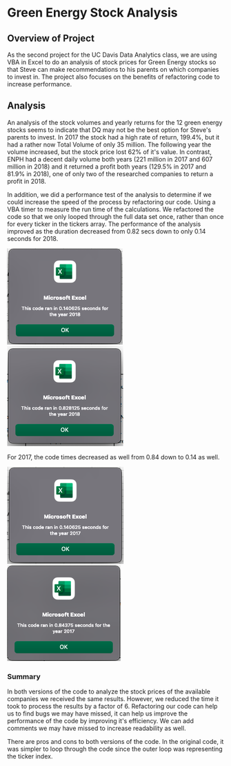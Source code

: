 # Green Energy Stock Analysis
## Overview of Project

As the second project for the UC Davis Data Analytics class, we are using VBA in Excel to do an analysis of stock prices for Green Energy stocks so that Steve can make recommendations to his parents on which companies to invest in.  The project also focuses on the benefits of refactoring code to increase performance.

## Analysis 

An analysis of the stock volumes and yearly returns for the 12 green energy stocks seems to indicate that DQ may not be the best option for Steve's parents to invest.  In 2017 the stock had a high rate of return, 199.4%, but it had a rather now Total Volume of only 35 million.  The following year the volume increased, but the stock price lost 62% of it's value.  In contrast, ENPH had a decent daily volume both years (221 million in 2017 and 607 million in 2018) and it returned a profit both years (129.5% in 2017 and 81.9% in 2018), one of only two of the researched companies to return a profit in 2018.  

In addition, we did a performance test of the analysis to determine if we could increase the speed of the process by refactoring our code.  Using a VBA timer to measure the run time of the calculations.  We refactored the code so that we only looped through the full data set once, rather than once for every ticker in the tickers array.  The performance of the analysis improved as the duration decreased from 0.82 secs down to only 0.14 seconds for 2018.

![Code time for 2018](./resources/VBA_Challenge_2018.png) 
![Original Code time for 2018](./resources/VBA_Challenge_2018_original.png) 

For 2017, the code times decreased as well from 0.84 down to 0.14 as well.

![Code time for 2018](./resources/VBA_Challenge_2017.png) 
![Original Code time for 2018](./resources/VBA_Challenge_2017_original.png) 


### Summary
In both versions of the code to analyze the stock prices of the available companies we received the same results.  However, we reduced the time it took to process the results by a factor of 6.  Refactoring our code can help us to find bugs we may have missed, it can help us improve the performance of the code by improving it's efficiency.  We can add comments we may have missed to increase readability as well.  

There are pros and cons to both versions of the code.  In the original code, it was simpler to loop through the code since the outer loop was representing the ticker index. 



